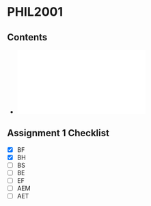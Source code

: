 # PHIL2001

## Contents

- ![Course notes](notes.md)

## Assignment 1 Checklist

- [x] BF
- [x] BH
- [ ] BS
- [ ] BE
- [ ] EF
- [ ] AEM
- [ ] AET
